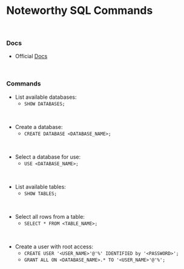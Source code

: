 # Noteworthy SQL Commands

<br>

### Docs
* Official [Docs](https://dev.mysql.com/doc/)

<br>

### Commands
* List available databases:
    * `SHOW DATABASES;`

<br>

* Create a database:
    * `CREATE DATABASE <DATABASE_NAME>;`

<br>

* Select a database for use:
    * `USE <DATABASE_NAME>;`

<br>

* List available tables:
    * `SHOW TABLES;`

<br>

* Select all rows from a table:
    * `SELECT * FROM <TABLE_NAME>;`

<br>

* Create a user with root access:
    * `CREATE USER '<USER_NAME>'@'%' IDENTIFIED by '<PASSWORD>';`
    * `GRANT ALL ON <DATABASE_NAME>.* TO '<USER_NAME>'@'%';`